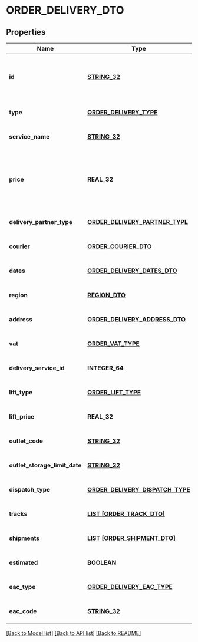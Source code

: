 # ORDER_DELIVERY_DTO

## Properties
Name | Type | Description | Notes
------------ | ------------- | ------------- | -------------
**id** | [**STRING_32**](STRING_32.md) | Идентификатор доставки, присвоенный магазином.  Указывается, только если магазин передал данный идентификатор в ответе на запрос методом [POST cart](../../pushapi/reference/cart.md).  | [optional] [default to null]
**type** | [**ORDER_DELIVERY_TYPE**](OrderDeliveryType.md) |  | [optional] [default to null]
**service_name** | [**STRING_32**](STRING_32.md) | Наименование службы доставки. | [optional] [default to null]
**price** | **REAL_32** | {% note warning \&quot;\&quot; %}  Этот параметр устарел. Стоимость доставки смотрите в параметре &#x60;deliveryTotal&#x60;.  {% endnote %}  Стоимость доставки в валюте заказа.  | [optional] [default to null]
**delivery_partner_type** | [**ORDER_DELIVERY_PARTNER_TYPE**](OrderDeliveryPartnerType.md) |  | [optional] [default to null]
**courier** | [**ORDER_COURIER_DTO**](OrderCourierDTO.md) |  | [optional] [default to null]
**dates** | [**ORDER_DELIVERY_DATES_DTO**](OrderDeliveryDatesDTO.md) |  | [optional] [default to null]
**region** | [**REGION_DTO**](RegionDTO.md) |  | [optional] [default to null]
**address** | [**ORDER_DELIVERY_ADDRESS_DTO**](OrderDeliveryAddressDTO.md) |  | [optional] [default to null]
**vat** | [**ORDER_VAT_TYPE**](OrderVatType.md) |  | [optional] [default to null]
**delivery_service_id** | **INTEGER_64** | Идентификатор службы доставки. | [optional] [default to null]
**lift_type** | [**ORDER_LIFT_TYPE**](OrderLiftType.md) |  | [optional] [default to null]
**lift_price** | **REAL_32** | Стоимость подъема на этаж. | [optional] [default to null]
**outlet_code** | [**STRING_32**](STRING_32.md) | Идентификатор пункта самовывоза, присвоенный магазином. | [optional] [default to null]
**outlet_storage_limit_date** | [**STRING_32**](STRING_32.md) | Формат даты: &#x60;ДД-ММ-ГГГГ&#x60;.  | [optional] [default to null]
**dispatch_type** | [**ORDER_DELIVERY_DISPATCH_TYPE**](OrderDeliveryDispatchType.md) |  | [optional] [default to null]
**tracks** | [**LIST [ORDER_TRACK_DTO]**](OrderTrackDTO.md) | Информация для отслеживания перемещений посылки. | [optional] [default to null]
**shipments** | [**LIST [ORDER_SHIPMENT_DTO]**](OrderShipmentDTO.md) | Информация о посылках. | [optional] [default to null]
**estimated** | **BOOLEAN** | Приблизительная ли дата доставки. | [optional] [default to null]
**eac_type** | [**ORDER_DELIVERY_EAC_TYPE**](OrderDeliveryEacType.md) |  | [optional] [default to null]
**eac_code** | [**STRING_32**](STRING_32.md) | Код подтверждения ЭАПП (для типа &#x60;MERCHANT_TO_COURIER&#x60;).  | [optional] [default to null]

[[Back to Model list]](../README.md#documentation-for-models) [[Back to API list]](../README.md#documentation-for-api-endpoints) [[Back to README]](../README.md)


